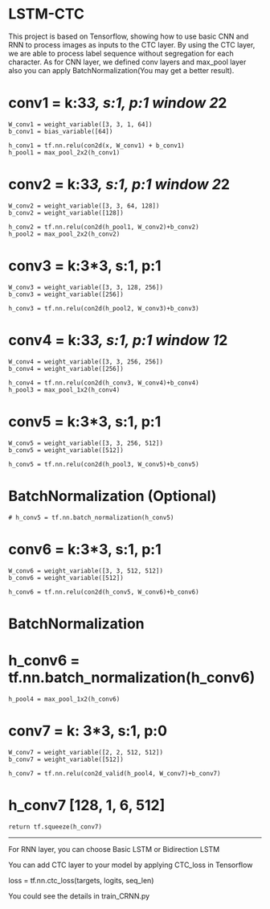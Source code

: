 # LSTM-CTC
This project is based on Tensorflow, showing how to use basic CNN and RNN to process images as inputs to the CTC layer. 
By using the CTC layer, we are able to process label sequence without segregation for each character.
As for CNN layer, we defined conv layers and max_pool layer also you can apply BatchNormalization(You may get a better result).

# conv1 = k:3*3, s:1, p:1 window 2*2
    W_conv1 = weight_variable([3, 3, 1, 64])
    b_conv1 = bias_variable([64])

    h_conv1 = tf.nn.relu(con2d(x, W_conv1) + b_conv1)
    h_pool1 = max_pool_2x2(h_conv1)

# conv2 = k:3*3, s:1, p:1 window 2*2
    W_conv2 = weight_variable([3, 3, 64, 128])
    b_conv2 = weight_variable([128])

    h_conv2 = tf.nn.relu(con2d(h_pool1, W_conv2)+b_conv2)
    h_pool2 = max_pool_2x2(h_conv2)

# conv3 = k:3*3, s:1, p:1
    W_conv3 = weight_variable([3, 3, 128, 256])
    b_conv3 = weight_variable([256])

    h_conv3 = tf.nn.relu(con2d(h_pool2, W_conv3)+b_conv3)

# conv4 = k:3*3, s:1, p:1 window 1*2
    W_conv4 = weight_variable([3, 3, 256, 256])
    b_conv4 = weight_variable([256])

    h_conv4 = tf.nn.relu(con2d(h_conv3, W_conv4)+b_conv4)
    h_pool3 = max_pool_1x2(h_conv4)

# conv5 = k:3*3, s:1, p:1
    W_conv5 = weight_variable([3, 3, 256, 512])
    b_conv5 = weight_variable([512])

    h_conv5 = tf.nn.relu(con2d(h_pool3, W_conv5)+b_conv5)

# BatchNormalization (Optional)
    # h_conv5 = tf.nn.batch_normalization(h_conv5)

# conv6 = k:3*3, s:1, p:1
    W_conv6 = weight_variable([3, 3, 512, 512])
    b_conv6 = weight_variable([512])

    h_conv6 = tf.nn.relu(con2d(h_conv5, W_conv6)+b_conv6)

# BatchNormalization
#    h_conv6 = tf.nn.batch_normalization(h_conv6)

    h_pool4 = max_pool_1x2(h_conv6)

# conv7 = k: 3*3, s:1, p:0
    W_conv7 = weight_variable([2, 2, 512, 512])
    b_conv7 = weight_variable([512])

    h_conv7 = tf.nn.relu(con2d_valid(h_pool4, W_conv7)+b_conv7)

# h_conv7 [128, 1, 6, 512]
    return tf.squeeze(h_conv7)
---------------------------------------------------------------------------
For RNN layer, you can choose Basic LSTM or Bidirection LSTM

You can add CTC layer to your model by applying CTC_loss in Tensorflow

loss = tf.nn.ctc_loss(targets, logits, seq_len)

You could see the details in train_CRNN.py
